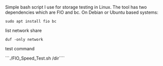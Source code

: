 Simple bash script I use for storage testing in Linux. The tool has two dependencies which are FIO and bc. On Debian or Ubuntu based systems:


```sudo apt install fio bc```


list network share

```duf -only network```


test command

```./FIO_Speed_Test.sh /dir````
